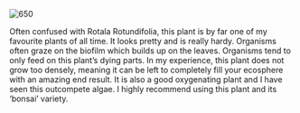 ![650](84bfc0888a4cf39de9e0bb196cfbfc4b.png)

Often confused with Rotala Rotundifolia, this plant is by far one of my favourite plants of all time. It looks pretty and is really hardy. Organisms often graze on the biofilm which builds up on the leaves. Organisms tend to only feed on this plant’s dying parts. In my experience, this plant does not grow too densely, meaning it can be left to completely fill your ecosphere with an amazing end result. It is also a good oxygenating plant and I have seen this outcompete algae. I highly recommend using this plant and its ‘bonsai’ variety.